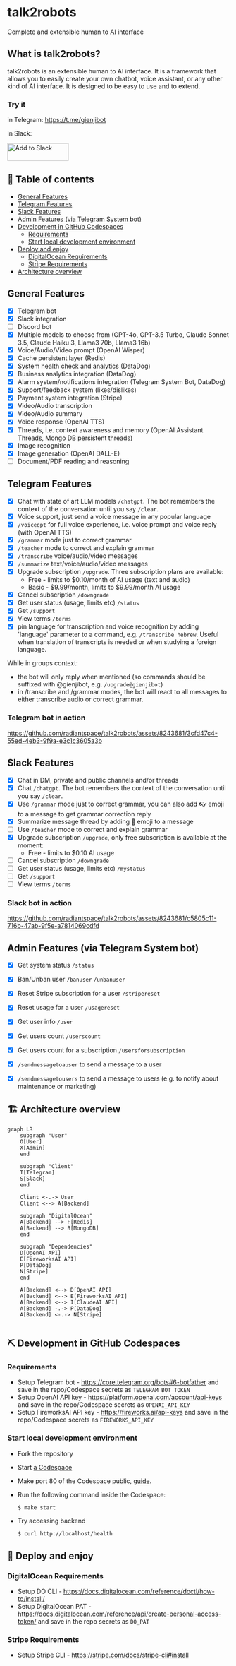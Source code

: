 # talk2robots
Complete and extensible human to AI interface

## What is talk2robots?

talk2robots is an extensible human to AI interface. It is a framework that allows you to easily create your own chatbot, voice assistant, or any other kind of AI interface. It is designed to be easy to use and to extend.

### Try it 

in Telegram: https://t.me/gienjibot

in Slack:

<a href="https://slack.com/oauth/v2/authorize?client_id=6115693016032.6116447482768&scope=app_mentions:read,channels:history,channels:join,channels:read,chat:write,groups:history,groups:write,im:history,im:read,im:write,mpim:history,mpim:read,mpim:write,users:read,commands,reactions:read&user_scope="><img alt="Add to Slack" height="40" width="139" src="https://platform.slack-edge.com/img/add_to_slack.png" srcSet="https://platform.slack-edge.com/img/add_to_slack.png 1x, https://platform.slack-edge.com/img/add_to_slack@2x.png 2x" /></a>

## 📝 Table of contents

- [General Features](#general-features)
- [Telegram Features](#telegram-features)
- [Slack Features](#slack-features)
- [Admin Features (via Telegram System bot)](#admin-features-via-telegram-system-bot)
- [Development in GitHub Codespaces](#-development-in-github-codespaces)
  - [Requirements](#requirements)
  - [Start local development environment](#start-local-development-environment)
- [Deploy and enjoy](#-deploy-and-enjoy)
  - [DigitalOcean Requirements](#digitalocean-requirements)
  - [Stripe Requirements](#stripe-requirements)
- [Architecture overview](#%EF%B8%8F-architecture-overview)

## General Features
- [x] Telegram bot
- [x] Slack integration
- [ ] Discord bot
- [x] Multiple models to choose from (GPT-4o, GPT-3.5 Turbo, Claude Sonnet 3.5, Claude Haiku 3, Llama3 70b, Llama3 16b)
- [x] Voice/Audio/Video prompt (OpenAI Wisper)
- [x] Cache persistent layer (Redis)
- [x] System health check and analytics (DataDog)
- [x] Business analytics integration (DataDog)
- [x] Alarm system/notifications integration (Telegram System Bot, DataDog)
- [x] Support/feedback system (likes/dislikes)
- [x] Payment system integration (Stripe)
- [x] Video/Audio transcription
- [x] Video/Audio summary
- [x] Voice response (OpenAI TTS)
- [x] Threads, i.e. context awareness and memory (OpenAI Assistant Threads, Mongo DB persistent threads)
- [x] Image recognition
- [x] Image generation (OpenAI DALL-E)
- [ ] Document/PDF reading and reasoning

## Telegram Features

- [x] Chat with state of art LLM models `/chatgpt`. The bot remembers the context of the conversation until you say `/clear`.
- [x] Voice support, just send a voice message in any popular language
- [x] `/voicegpt` for full voice experience, i.e. voice prompt and voice reply (with OpenAI TTS)
- [x] `/grammar` mode just to correct grammar
- [x] `/teacher` mode to correct and explain grammar
- [x] `/transcribe` voice/audio/video messages
- [x] `/summarize` text/voice/audio/video messages
- [x] Upgrade subscription `/upgrade`. Three subscription plans are available:
  - Free - limits to $0.10/month of AI usage (text and audio)
  - Basic - $9.99/month, limits to $9.99/month AI usage
- [x] Cancel subscription `/downgrade`
- [x] Get user status (usage, limits etc) `/status`
- [x] Get `/support`
- [x] View terms `/terms`
- [x] pin language for transcription and voice recognition by adding 'language' parameter to a command, e.g. `/transcribe hebrew`. Useful when translation of transcripts is needed or when studying a foreign language.

While in groups context:
- the bot will only reply when mentioned (so commands should be suffixed with @gienjibot, e.g. `/upgrade@gienjibot`)
- in /transcribe and /grammar modes, the bot will react to all messages to either transcribe audio or correct grammar.

### Telegram bot in action

https://github.com/radiantspace/talk2robots/assets/8243681/3cfd47c4-55ed-4eb3-9f9a-e3c1c3605a3b

## Slack Features

- [x] Chat in DM, private and public channels and/or threads
- [x] Chat `/chatgpt`. The bot remembers the context of the conversation until you say `/clear`.
- [x] Use `/grammar` mode just to correct grammar, you can also add :eyeglasses: emoji to a message to get grammar correction reply
- [x] Summarize message thread by adding :memo: emoji to a message
- [ ] Use `/teacher` mode to correct and explain grammar
- [x] Upgrade subscription `/upgrade`, only free subscription is available at the moment:
  - Free - limits to $0.10 AI usage
- [ ] Cancel subscription `/downgrade`
- [ ] Get user status (usage, limits etc) `/mystatus`
- [ ] Get `/support`
- [ ] View terms `/terms`

### Slack bot in action

https://github.com/radiantspace/talk2robots/assets/8243681/c5805c11-716b-47ab-9f5e-a7814069cdfd


## Admin Features (via Telegram System bot)

- [x] Get system status `/status`
- [x] Ban/Unban user `/banuser` `/unbanuser`
- [x] Reset Stripe subscription for a user `/stripereset`
- [x] Reset usage for a user `/usagereset`
- [x] Get user info `/user`
- [x] Get users count `/userscount`
- [x] Get users count for a subscription `/usersforsubscription`
- [x] `/sendmessagetoauser` to send a message to a user
- [x] `/sendmessagetousers` to send a message to users (e.g. to notify about maintenance or marketing)


## 🏗️ Architecture overview

```mermaid
graph LR
    subgraph "User"
    O[User]
    X[Admin]
    end

    subgraph "Client"
    T[Telegram]
    S[Slack]
    end

    Client <-.-> User
    Client <--> A[Backend]

    subgraph "DigitalOcean"
    A[Backend] --> F[Redis]
    A[Backend] --> B[MongoDB]
    end

    subgraph "Dependencies"
    D[OpenAI API]
    E[FireworksAI API]
    P[DataDog]
    N[Stripe]
    end

    A[Backend] <--> D[OpenAI API]
    A[Backend] <--> E[FireworksAI API]
    A[Backend] <--> I[ClaudeAI API]
    A[Backend] -.-> P[DataDog] 
    A[Backend] <-.-> N[Stripe]


```

## ⛏️ Development in GitHub Codespaces

### Requirements
- Setup Telegram bot - https://core.telegram.org/bots#6-botfather and save in the repo/Codespace secrets as `TELEGRAM_BOT_TOKEN`
- Setup OpenAI API key - https://platform.openai.com/account/api-keys and save in the repo/Codespace secrets as `OPENAI_API_KEY`
- Setup FireworksAI API key - https://fireworks.ai/api-keys and save in the repo/Codespace secrets as `FIREWORKS_API_KEY`

### Start local development environment

- Fork the repository
- Start [a Codespace](https://docs.github.com/codespaces)
- Make port 80 of the Codespace public, [guide](https://docs.github.com/en/codespaces/developing-in-codespaces/forwarding-ports-in-your-codespace).
- Run the following command inside the Codespace:
  ```bash
  $ make start
  ```

- Try accessing backend
  ```bash
  $ curl http://localhost/health
  ```

## 🚀 Deploy and enjoy
### DigitalOcean Requirements 

- Setup DO CLI - https://docs.digitalocean.com/reference/doctl/how-to/install/
- Setup DigitalOcean PAT - https://docs.digitalocean.com/reference/api/create-personal-access-token/ and save in the repo secrets as `DO_PAT`

### Stripe Requirements

- Setup Stripe CLI - https://stripe.com/docs/stripe-cli#install

